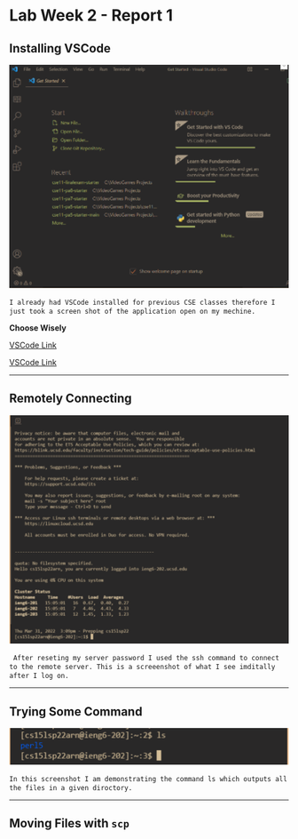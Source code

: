 # Lab Week 2 - Report 1
## Installing VSCode
![Image](VSCode.png)

    I already had VSCode installed for previous CSE classes therefore I just took a screen shot of the application open on my mechine. 

**Choose Wisely**

[VSCode Link](https://youtu.be/dQw4w9WgXcQ)

[VSCode Link](https://code.visualstudio.com/)
***
 ## Remotely Connecting 
 ![Image](ReomtelyConnecting.png)

     After reseting my server password I used the ssh command to connect to the remote server. This is a screeenshot of what I see imditally after I log on. 
 ***
 ## Trying Some Command
![Image](TryingCommands.png)

    In this screenshot I am demonstrating the command ls which outputs all the files in a given diroctory.

***
## Moving Files with `scp`

 